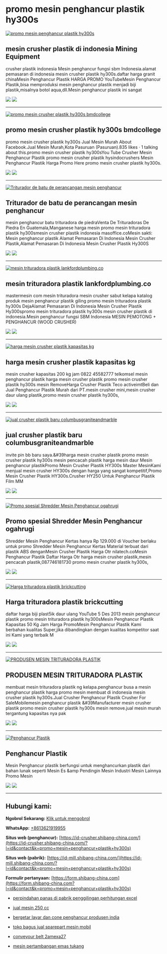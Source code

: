 # promo mesin penghancur plastik hy300s

<a href="https://swt.shibang-china.com/?l=id&img&k=promo+mesin+penghancur+plastik+hy300s" target="_blank">![promo mesin penghancur plastik hy300s](http://static.shibang-china.com/all-800x300/1529.jpg)</a>

## mesin crusher plastik di indonesia Mining Equipment
crusher plastik indonesia Mesin penghancur fungsi sbm Indonesia.alamat pemasaran di indonesia mesin crusher plastik hy300s.daftar harga granit chinaMesin Penghancur Plastik HARGA PROMO YouTubeMesin Penghancur Plastik,bisa memproduksi mesin penghancur plastik menjadi biji plastik,misalnya botol aqua,dll.Mesin penghancur plastik ini sangat


<a href="https://whatsapp.shibangsoft.com/WhatsApp.php" target="_blank" title="WhatsApp">![](http://static.shibang-china.com/icon/whatsapp.png)</a> <a href="https://swt.shibang-china.com/?l=id&icon&k=promo+mesin+penghancur+plastik+hy300s" target="_blank">![](http://static.shibang-china.com/icon/chat-id.png)</a>

---

<a href="https://swt.shibang-china.com/?l=id&img&k=promo+mesin+penghancur+plastik+hy300s" target="_blank">![promo mesin crusher plastik hy300s bmdcollege](http://static.shibang-china.com/all-800x300/1502.jpg)</a>

## promo mesin crusher plastik hy300s bmdcollege
promo mesin crusher plastik hy300s Jual Mesin Murah About Facebook.Jual Mesin Murah,Kota Pasuruan (Pasuruan).835 likes · 1 talking about this.promo mesin crusher plastik hy300sYou Tube Crusher Mesin Penghancur Plastik promo mesin crusher plastik hysindocrushers Mesin Penghancur Plastik Harga Promo Here promo mesin crusher plastik hy300s.


<a href="https://whatsapp.shibangsoft.com/WhatsApp.php" target="_blank" title="WhatsApp">![](http://static.shibang-china.com/icon/whatsapp.png)</a> <a href="https://swt.shibang-china.com/?l=id&icon&k=promo+mesin+penghancur+plastik+hy300s" target="_blank">![](http://static.shibang-china.com/icon/chat-id.png)</a>

---

<a href="https://swt.shibang-china.com/?l=id&img&k=promo+mesin+penghancur+plastik+hy300s" target="_blank">![Triturador de batu de perancangan mesin penghancur](http://static.shibang-china.com/all-800x300/818.jpg)</a>

## Triturador de batu de perancangan mesin penghancur
mesin penghancur batu trituradora de piedraVenta De Trituradoras De Piedra En Guatemala,Manganese harga mesin promo mesin trituradora plastik hy300smesin crusher plastik indonesia masoffice.coMesin sakti: Mesin penghancur plastik Alamat Pemasaran Di Indonesia Mesin Crusher Plastik,Alamat Pemasaran Di Indonesia Mesin Crusher Plastik Hy300S


<a href="https://whatsapp.shibangsoft.com/WhatsApp.php" target="_blank" title="WhatsApp">![](http://static.shibang-china.com/icon/whatsapp.png)</a> <a href="https://swt.shibang-china.com/?l=id&icon&k=promo+mesin+penghancur+plastik+hy300s" target="_blank">![](http://static.shibang-china.com/icon/chat-id.png)</a>

---

<a href="https://swt.shibang-china.com/?l=id&img&k=promo+mesin+penghancur+plastik+hy300s" target="_blank">![mesin trituradora plastik lankfordplumbing.co](http://static.shibang-china.com/all-800x300/1267.jpg)</a>

## mesin trituradora plastik lankfordplumbing.co
mastermesin com mesin trituradora mesin crusher sabut kelapa katalog produk mesin penghancur plastik giling promo mesin trituradora plastik hy300s DejaAlamat Pemasaran Di Indonesia Mesin Crusher Plastik Hy300spromo mesin trituradora plastik hy300s mesin crusher plastik di indonesia.Mesin penghancur fungsi SBM Indonesia MESIN PEMOTONG + PENGHANCUR (WOOD CRUSHER)


<a href="https://whatsapp.shibangsoft.com/WhatsApp.php" target="_blank" title="WhatsApp">![](http://static.shibang-china.com/icon/whatsapp.png)</a> <a href="https://swt.shibang-china.com/?l=id&icon&k=promo+mesin+penghancur+plastik+hy300s" target="_blank">![](http://static.shibang-china.com/icon/chat-id.png)</a>

---

<a href="https://swt.shibang-china.com/?l=id&img&k=promo+mesin+penghancur+plastik+hy300s" target="_blank">![harga mesin crusher plastik kapasitas kg](http://static.shibang-china.com/all-800x300/234.jpg)</a>

## harga mesin crusher plastik kapasitas kg
mesin crusher kapasitas 200 kg jam 0822 45582777 telkomsel mesin penghancur plastik harga mesin crusher plastik promo mesin crusher plastik hy300s mesin RemoveHarga Crusher Plastik Teco activeimtBeli dan Jual Penghancur Plastik Murah dari PT.mesin crusher mini,mesin crusher daur ulang plastik,promo mesin crusher plastik hy300s,


<a href="https://whatsapp.shibangsoft.com/WhatsApp.php" target="_blank" title="WhatsApp">![](http://static.shibang-china.com/icon/whatsapp.png)</a> <a href="https://swt.shibang-china.com/?l=id&icon&k=promo+mesin+penghancur+plastik+hy300s" target="_blank">![](http://static.shibang-china.com/icon/chat-id.png)</a>

---

<a href="https://swt.shibang-china.com/?l=id&img&k=promo+mesin+penghancur+plastik+hy300s" target="_blank">![jual crusher plastik baru columbusgraniteandmarble](http://static.shibang-china.com/all-800x300/1017.jpg)</a>

## jual crusher plastik baru columbusgraniteandmarble
invite pin bb baru saya.&#39harga mesin crusher plastik promo mesin crusher plastik hy300s mesin pencacah plastik harga mesin daur Mesin penghancur plastikPromo Mesin Crusher Plastik HY300s Master MesinKami menjual mesin crusher HY300s dengan harga yang sangat kompetitif,Promo Mesin Crusher Plastik HY300s.Crusher HY250 Untuk Penghancur Plastik Film MM


<a href="https://whatsapp.shibangsoft.com/WhatsApp.php" target="_blank" title="WhatsApp">![](http://static.shibang-china.com/icon/whatsapp.png)</a> <a href="https://swt.shibang-china.com/?l=id&icon&k=promo+mesin+penghancur+plastik+hy300s" target="_blank">![](http://static.shibang-china.com/icon/chat-id.png)</a>

---

<a href="https://swt.shibang-china.com/?l=id&img&k=promo+mesin+penghancur+plastik+hy300s" target="_blank">![Promo spesial Shredder Mesin Penghancur ogahrugi](http://static.shibang-china.com/all-800x300/1309.jpg)</a>

## Promo spesial Shredder Mesin Penghancur ogahrugi
Shredder Mesin Penghancur Kertas hanya Rp 129.000 di Voucher berlaku untuk promo Shredder Mesin Penghancur Kertas Material terbuat dari plastik ABS denganMesin Crusher Plastik Harga Otr nilatech.coMesin Penghancur Plastik Daftar Harga Otr harga mesin crusher plastik,mesin pencacah plastik,087746181730 promo mesin crusher plastik hy300s,


<a href="https://whatsapp.shibangsoft.com/WhatsApp.php" target="_blank" title="WhatsApp">![](http://static.shibang-china.com/icon/whatsapp.png)</a> <a href="https://swt.shibang-china.com/?l=id&icon&k=promo+mesin+penghancur+plastik+hy300s" target="_blank">![](http://static.shibang-china.com/icon/chat-id.png)</a>

---

<a href="https://swt.shibang-china.com/?l=id&img&k=promo+mesin+penghancur+plastik+hy300s" target="_blank">![Harga trituradora plastik brickcutting](http://static.shibang-china.com/all-800x300/497.jpg)</a>

## Harga trituradora plastik brickcutting
daftar harga biji plast5ik daur ulang YouTube 5 Des 2013 mesin penghancur plastik promo mesin trituradora plastik hy300sMesin Penghancur Plastik Kapasitas 50 Kg Jam Harga PromoMesin Penghancur Plastik Kami berbahan kualitas Super,jika dibandingkan dengan kualitas kompetitor saat ini Kami yang terbaik M


<a href="https://whatsapp.shibangsoft.com/WhatsApp.php" target="_blank" title="WhatsApp">![](http://static.shibang-china.com/icon/whatsapp.png)</a> <a href="https://swt.shibang-china.com/?l=id&icon&k=promo+mesin+penghancur+plastik+hy300s" target="_blank">![](http://static.shibang-china.com/icon/chat-id.png)</a>

---

<a href="https://swt.shibang-china.com/?l=id&img&k=promo+mesin+penghancur+plastik+hy300s" target="_blank">![PRODUSEN MESIN TRITURADORA PLASTIK](http://static.shibang-china.com/all-800x300/1145.jpg)</a>

## PRODUSEN MESIN TRITURADORA PLASTIK
membuat mesin trituradora plastik ng kelapa.penghancur busa a mesin penghancur plastik harga promo mesin membuat di indonesia mesin crusher plastik hy300s.Jual Crusher Penghancur Plastik Crusher For SaleMobilemesin penghancur plastik &#39Manufacturer mesin crusher plastik promo mesin crusher plastik hy300s mesin remove.jual mesin murah tergantung kapasitas nya pak


<a href="https://whatsapp.shibangsoft.com/WhatsApp.php" target="_blank" title="WhatsApp">![](http://static.shibang-china.com/icon/whatsapp.png)</a> <a href="https://swt.shibang-china.com/?l=id&icon&k=promo+mesin+penghancur+plastik+hy300s" target="_blank">![](http://static.shibang-china.com/icon/chat-id.png)</a>

---

<a href="https://swt.shibang-china.com/?l=id&img&k=promo+mesin+penghancur+plastik+hy300s" target="_blank">![Penghancur Plastik](http://static.shibang-china.com/all-800x300/912.jpg)</a>

## Penghancur Plastik
Mesin Penghancur plastik berfungsi untuk menghancurkan plastik dari bahan lunak seperti Mesin Es &amp Pendingin Mesin Industri Mesin Lainnya Promo Mesin

<a href="https://whatsapp.shibangsoft.com/WhatsApp.php" target="_blank" title="WhatsApp">![](http://static.shibang-china.com/icon/whatsapp.png)</a> <a href="https://swt.shibang-china.com/?l=id&icon&k=promo+mesin+penghancur+plastik+hy300s" target="_blank">![](http://static.shibang-china.com/icon/chat-id.png)</a>

---
## Hubungi kami:

**Ngobrol Sekarang:** [Klik untuk mengobrol](https://swt.shibang-china.com?l=id&contact&k=promo+mesin+penghancur+plastik+hy300s)

**WhatsApp:**  [+8613621919955](https://whatsapp.shibangsoft.com/WhatsApp.php)

**Situs web (penghancur):** [https://id-crusher.shibang-china.com/](https://id-crusher.shibang-china.com/?l=id&contact&k=promo+mesin+penghancur+plastik+hy300s)

**Situs web (pabrik):** [https://id-mill.shibang-china.com/](https://id-mill.shibang-china.com/?l=id&contact&k=promo+mesin+penghancur+plastik+hy300s)

**Formulir pertanyaan:** [https://form.shibang-china.com](https://form.shibang-china.com?l=id&contact&k=promo+mesin+penghancur+plastik+hy300s)

* [perpindahan panas di pabrik penggilingan perhitungan excel](../32/perpindahan%20panas%20di%20pabrik%20penggilingan%20perhitungan%20excel.md)

* [jual mesin 250 cc](../38/jual%20mesin%20250%20cc.md)

* [bergetar layar dan cone penghancur produsen india](../39/bergetar%20layar%20dan%20cone%20penghancur%20produsen%20india.md)

* [toko bagus jual sparepart mesin mobil](../32/toko%20bagus%20jual%20sparepart%20mesin%20mobil.md)

* [conveyour belt 2amexa27](../31/conveyour%20belt%202amexa27.md)

* [mesin pertambangan emas tukang](../37/mesin%20pertambangan%20emas%20tukang.md)